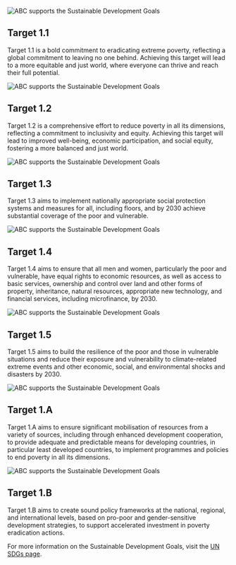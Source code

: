 ![ABC supports the Sustainable Development Goals](https://github.com/Africas-Blockchain-Club/PeterManda/blob/main/Images/GOAL_1_TARGETS_PNG/GOAL_1_TARGET_1.1.png)

## Target 1.1
Target 1.1 is a bold commitment to eradicating extreme poverty, reflecting a global commitment to leaving no one behind. Achieving this target will lead to a more equitable and just world, where everyone can thrive and reach their full potential.

![ABC supports the Sustainable Development Goals](https://github.com/Africas-Blockchain-Club/PeterManda/blob/main/Images/GOAL_1_TARGETS_PNG/GOAL_1_TARGET_1.2.png)

## Target 1.2
Target 1.2 is a comprehensive effort to reduce poverty in all its dimensions, reflecting a commitment to inclusivity and equity. Achieving this target will lead to improved well-being, economic participation, and social equity, fostering a more balanced and just world.

![ABC supports the Sustainable Development Goals](https://github.com/Africas-Blockchain-Club/PeterManda/blob/main/Images/GOAL_1_TARGETS_PNG/GOAL_1_TARGET_1.3.png)

## Target 1.3
Target 1.3 aims to implement nationally appropriate social protection systems and measures for all, including floors, and by 2030 achieve substantial coverage of the poor and vulnerable.

![ABC supports the Sustainable Development Goals](https://github.com/Africas-Blockchain-Club/PeterManda/blob/main/Images/GOAL_1_TARGETS_PNG/GOAL_1_TARGET_1.4.png)

## Target 1.4
Target 1.4 aims to ensure that all men and women, particularly the poor and vulnerable, have equal rights to economic resources, as well as access to basic services, ownership and control over land and other forms of property, inheritance, natural resources, appropriate new technology, and financial services, including microfinance, by 2030.

![ABC supports the Sustainable Development Goals](https://github.com/Africas-Blockchain-Club/PeterManda/blob/main/Images/GOAL_1_TARGETS_PNG/GOAL_1_TARGET_1.5.png)

## Target 1.5
Target 1.5 aims to build the resilience of the poor and those in vulnerable situations and reduce their exposure and vulnerability to climate-related extreme events and other economic, social, and environmental shocks and disasters by 2030.

![ABC supports the Sustainable Development Goals](https://github.com/Africas-Blockchain-Club/PeterManda/blob/main/Images/GOAL_1_TARGETS_PNG/GOAL_1_TARGET_1.A.png)

## Target 1.A
Target 1.A aims to ensure significant mobilisation of resources from a variety of sources, including through enhanced development cooperation, to provide adequate and predictable means for developing countries, in particular least developed countries, to implement programmes and policies to end poverty in all its dimensions.

![ABC supports the Sustainable Development Goals](https://github.com/Africas-Blockchain-Club/PeterManda/blob/main/Images/GOAL_1_TARGETS_PNG/GOAL_1_TARGET_1.B.png)

## Target 1.B
Target 1.B aims to create sound policy frameworks at the national, regional, and international levels, based on pro-poor and gender-sensitive development strategies, to support accelerated investment in poverty eradication actions.

For more information on the Sustainable Development Goals, visit the [UN SDGs page](https://www.un.org/en/exhibits/page/sdgs-17-goals-transform-world#:~:text=GOAL%201%3A%20No%20Poverty%20GOAL,10%3A%20Reduced%20Inequalities%20GOAL%2011).